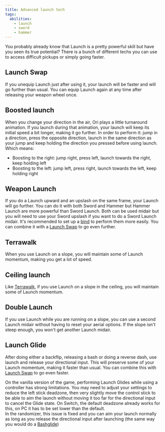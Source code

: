 ```yaml
---
title: Advanced launch tech
tags:
  abilities:
    - launch
    - sword
    - hammer
---
```


You probably already know that Launch is a pretty powerful skill but have you seen its true potential? There is a bunch of different techs you can use to access difficult pickups or simply going faster.

## Launch Swap

If you unequip Launch just after using it, your launch will be faster and will go further than usual. You can equip Launch again at any time after releasing your weapon wheel once.

<youtube-video id="hkMq5wMOjy8"></youtube-video>

## Boosted launch

When you change your direction in the air, Ori plays a little turnaround animation. If you launch during that animation, your launch will keep its initial speed a bit longer, making it go further.
In order to perform it: jump in a direction, press the opposite direction, launch in the same direction as your jump and keep holding the direction you pressed before using launch. Which means:
* Boosting to the right: jump right, press left, launch towards the right, keep holding left
* Boosting to the left:  jump left, press right, launch towards the left, keep holding right

<youtube-video id="zeLow-pN5-I"></youtube-video>

## Weapon Launch

If you do a Launch upward and an upslash on the same frame, your Launch will go further. You can do it with both Sword and Hammer but Hammer Launch are more powerful than Sword Launch. Both can be used midair but you will need to use your Sword upslash if you want to do a Sword Launch midair. It's recommended to set up a [bind](/features/keybinds) to perform them more easily.
You can combine it with a [Launch Swap](/tutorials/movement/advanced-launch-tech#launch-swap) to go even further.

<youtube-video id="7CVboUqFXTs"></youtube-video>

<youtube-video id="EFAdzdzsXL8"></youtube-video>

## Terrawalk

When you use Launch on a slope, you will maintain some of Launch momentum, making you get a lot of speed. 

<youtube-video id="QDljiJoczfs"></youtube-video>

## Ceiling launch

Like [Terrawalk](/tutorials/movement/advanced-launch-tech#ceiling-launch), if you use Launch on a slope in the ceiling, you will maintain some of Launch momentum.

<youtube-video id="fCEsuef9EUQ"></youtube-video>

## Double Launch

If you use Launch while you are running on a slope, you can use a second Launch midair without having to reset your aerial options. If the slope isn't steep enough, you won't get another Launch midair.

<youtube-video id="_2DaS6Rri30"></youtube-video>

## Launch Glide

After doing either a backflip, releasing a bash or doing a reverse dash, use launch and release your directional input. This will preserve some of your Launch momentum, making it faster than usual. You can combine this with [Launch Swap](/tutorials/movement/advanced-launch-tech#launch-swap) to go even faster.

On the vanilla version of the game, performing Launch Glides while using a controller has strong limitations. You may need to adjust your settings to reduce the left stick deadzone, then very slightly move the control stick to be able to aim the launch without moving it too far for the directional input to cancel the Glide state. On Switch, the default deadzone already works for this, on PC it has to be set lower than the default.  
In the randomizer, this issue is fixed and you can aim your launch normally as long as you release the directional input after launching (the same way you would do a [Bashglide](/tutorials/movement/bash-glide))

<youtube-video id="aVQNR97Y7cI"></youtube-video>
